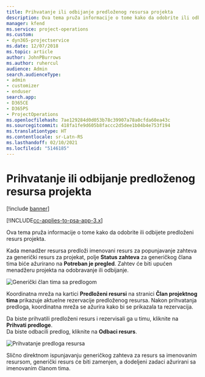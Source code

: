 ```yaml
---
title: Prihvatanje ili odbijanje predloženog resursa projekta
description: Ova tema pruža informacije o tome kako da odobrite ili odbijete predloženi resurs projekta.
manager: kfend
ms.service: project-operations
ms.custom:
- dyn365-projectservice
ms.date: 12/07/2018
ms.topic: article
author: JohnPBurrows
ms.author: ruhercul
audience: Admin
search.audienceType:
- admin
- customizer
- enduser
search.app:
- D365CE
- D365PS
- ProjectOperations
ms.openlocfilehash: 7ae129284d0d053b78c39907a78a0cfda60ea43c
ms.sourcegitcommit: 418fa1fe9d605b8faccc2d5dee1b04b4e753f194
ms.translationtype: HT
ms.contentlocale: sr-Latn-RS
ms.lasthandoff: 02/10/2021
ms.locfileid: "5146185"
---
```

# <a name="accept-or-reject-a-proposed-project-resource"></a>Prihvatanje ili odbijanje predloženog resursa projekta

[!include [banner](../includes/psa-now-project-operations.md)]

[!INCLUDE[cc-applies-to-psa-app-3.x](../includes/cc-applies-to-psa-app-3x.md)]

Ova tema pruža informacije o tome kako da odobrite ili odbijete predloženi resurs projekta.

Kada menadžer resursa predloži imenovani resurs za popunjavanje zahteva za generički resurs za projekat, polje **Status zahteva** za generičkog člana tima biće ažurirano na **Potreban je pregled**. Zahtev će biti upućen menadžeru projekta na odobravanje ili odbijanje.

![Generički član tima sa predlogom](media/RM-how-to-19.png)

Koordinatna mreža na kartici **Predloženi resursi** na stranici **Član projektnog tima** prikazuje aktuelne rezervacije predloženog resursa. Nakon prihvatanja predloga, koordinatna mreža se ažurira kako bi se prikazala ta rezervacija. 

Da biste prihvatili predloženi resurs i rezervisali ga u timu, kliknite na **Prihvati predloge**.  
Da biste odbacili predlog, kliknite na **Odbaci resurs**.

![Prihvatanje predloga resursa](media/RM-how-to-20.png) 

Slično direktnom ispunjavanju generičkog zahteva za resurs sa imenovanim resursom, generički resurs će biti zamenjen, a dodeljeni zadaci ažurirani sa imenovanim članom tima.

